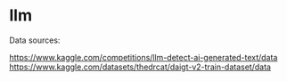 # llm
Data sources:

https://www.kaggle.com/competitions/llm-detect-ai-generated-text/data
https://www.kaggle.com/datasets/thedrcat/daigt-v2-train-dataset/data
